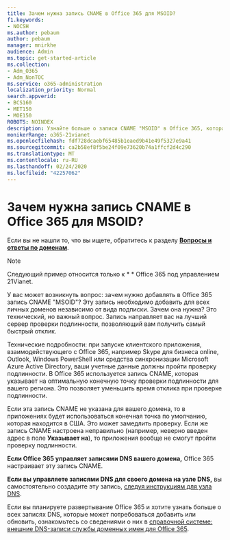 ```yaml
---
title: Зачем нужна запись CNAME в Office 365 для MSOID?
f1.keywords:
- NOCSH
ms.author: pebaum
author: pebaum
manager: mnirkhe
audience: Admin
ms.topic: get-started-article
ms.collection:
- Adm_O365
- Adm_NonTOC
ms.service: o365-administration
localization_priority: Normal
search.appverid:
- BCS160
- MET150
- MOE150
ROBOTS: NOINDEX
description: Узнайте больше о записи CNAME "MSOID" в Office 365, которая направляет вас на лучший сервер для процессов проверки подлинности, чтобы вы могли быстрее отреагировать на них.
monikerRange: o365-21vianet
ms.openlocfilehash: fdf728dcaebf65485b1eaed9b41e49f5327e9a41
ms.sourcegitcommit: ca2b58ef8f5be24f09e73620b74a1ffcf2d4c290
ms.translationtype: MT
ms.contentlocale: ru-RU
ms.lasthandoff: 02/24/2020
ms.locfileid: "42257062"
---
```

# <a name="whats-the-purpose-of-the-office-365-cname-record-for-msoid"></a>Зачем нужна запись CNAME в Office 365 для MSOID?

 Если вы не нашли то, что вы ищете, обратитесь к разделу **[Вопросы и ответы по доменам](../setup/domains-faq.md)**. 
> [!NOTE]
> Следующий пример относится только к * * Office 365 под управлением 21Vianet.
  
У вас может возникнуть вопрос: зачем нужно добавлять в Office 365 запись CNAME "MSOID"? Эту запись необходимо добавить для всех личных доменов независимо от вида подписки. Зачем она нужна? Это технический, но важный вопрос. Запись направляет вас на лучший сервер проверки подлинности, позволяющий вам получить самый быстрый отклик.
  
Технические подробности: при запуске клиентского приложения, взаимодействующего с Office 365, например Skype для бизнеса online, Outlook, Windows PowerShell или средства синхронизации Microsoft Azure Active Directory, ваши учетные данные должны пройти проверку подлинности. В Office 365 используется запись CNAME, которая указывает на оптимальную конечную точку проверки подлинности для вашего региона. Это позволяет уменьшить время отклика при проверке подлинности.
  
Если эта запись CNAME не указана для вашего домена, то в приложениях будет использоваться конечная точка по умолчанию, которая находится в США. Это может замедлить проверку. Если же запись CNAME настроена неправильно (например, неверно введен адрес в поле **Указывает на**), то приложения вообще не смогут пройти проверку подлинности.
  
 **Если Office 365 управляет записями DNS вашего домена,** Office 365 настраивает эту запись CNAME. 
  
 **Если вы управляете записями DNS для своего домена на узле DNS,** вы самостоятельно создадите эту запись, [следуя инструкциям для узла DNS](https://support.office.com/article/b0f3fdca-8a80-4e8e-9ef3-61e8a2a9ab23.aspx).
  
Если вы планируете развертывание Office 365 и хотите узнать больше о всех записях DNS, которые может потребоваться добавить или обновить, ознакомьтесь со сведениями о них в [справочной системе: внешние DNS-записи службы доменных имен для Office 365](https://go.microsoft.com/fwlink/?LinkId=579013).
  

